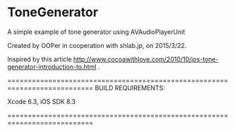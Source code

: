 # ToneGenerator
A simple example of tone generator using AVAudioPlayerUnit

Created by OOPer in cooperation with shlab.jp, on 2015/3/22.

Inspired by this article
 <http://www.cocoawithlove.com/2010/10/ios-tone-generator-introduction-to.html>
.

===========================================================================
BUILD REQUIREMENTS:

Xcode 6.3, iOS SDK 8.3

===========================================================================
